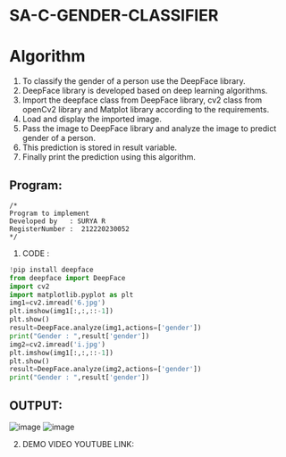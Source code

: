 # SA-C-GENDER-CLASSIFIER
# Algorithm
1. To classify the gender of a person use the DeepFace library.
2. DeepFace library is developed based on deep learning algorithms.
3. Import the deepface class from DeepFace library, cv2 class from openCv2 library and Matplot library according to the requirements.
4. Load and display the imported image.
5. Pass the image to DeepFace library and analyze the image to predict gender of a person.
6. This prediction is stored in result variable.
7. Finally print the prediction using this algorithm.

## Program:
```
/*
Program to implement 
Developed by   : SURYA R
RegisterNumber :  212220230052
*/
```

1. CODE :
```python
!pip install deepface
from deepface import DeepFace
import cv2
import matplotlib.pyplot as plt
img1=cv2.imread('6.jpg')
plt.imshow(img1[:,:,::-1])
plt.show()
result=DeepFace.analyze(img1,actions=['gender'])
print("Gender : ",result['gender'])
img2=cv2.imread('i.jpg')
plt.imshow(img1[:,:,::-1])
plt.show()
result=DeepFace.analyze(img2,actions=['gender'])
print("Gender : ",result['gender'])
```

## OUTPUT:

![image](https://user-images.githubusercontent.com/75236145/173079195-fb8e4eaf-b19b-4ea8-8f52-112aea2beaf7.png)
![image](https://user-images.githubusercontent.com/75236145/173079281-a2595c48-1707-455d-9c8b-e7bf06b757d0.png)

2. DEMO VIDEO YOUTUBE LINK:




